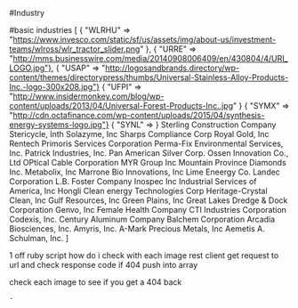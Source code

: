 #Industry

  #basic industries
     [ { "WLRHU" => "https://www.invesco.com/static/sf/us/assets/img/about-us/investment-teams/wlross/wlr_tractor_slider.png" },
       { "URRE" => "http://mms.businesswire.com/media/20140908006409/en/430804/4/URI_LOGO.jpg"},
      { "USAP" => "http://logosandbrands.directory/wp-content/themes/directorypress/thumbs/Universal-Stainless-Alloy-Products-Inc.-logo-300x208.jpg"}
     { "UFPI" => "http://www.insidermonkey.com/blog/wp-content/uploads/2013/04/Universal-Forest-Products-Inc..jpg" }
     { "SYMX" => "http://cdn.octafinance.com/wp-content/uploads/2015/04/synthesis-energy-systems-logo.jpg"}
     { "SYNL" => }
     Sterling Construction Company
     Stericycle, Inth
     Solazyme, Inc
     Sharps Compliance Corp
     Royal Gold, Inc
     Rentech
     Primoris Services Corporation
     Perma-Fix Environmental Services, Inc.
     Patrick Industries, Inc.
     Pan American Silver Corp.
     Ossen Innovation Co., Ltd
     OPtical Cable Corporation
     MYR Group Inc
     Mountain Province Diamonds Inc.
     Metabolix, Inc
     Marrone Bio Innovations, Inc
     Lime Eneergy Co.
     Landec Corporation
     L.B. Foster Company
     Inospec Inc
     Industrial Services of America, Inc
     Hongli Clean energy Technologies Corp
     Heritage-Crystal Clean, Inc
     Gulf Resources, Inc
     Green Plains, Inc
     Great Lakes Dredge & Dock Corporation
     Genvo, Inc
     Female Health Company
     CTI Industries Corporation
     Codexis, Inc.
     Century Aluminum Company
     Balchem Corporation
     Arcadia Biosciences, Inc.
     Amyris, Inc.
     A-Mark Precious Metals, Inc
     Aemetis
     A. Schulman, Inc.
    ]


1 off ruby script
how do i check with each image
rest client
get request to url and check response code if 404 push into array


check each image to see if you get a 404 back






    -
